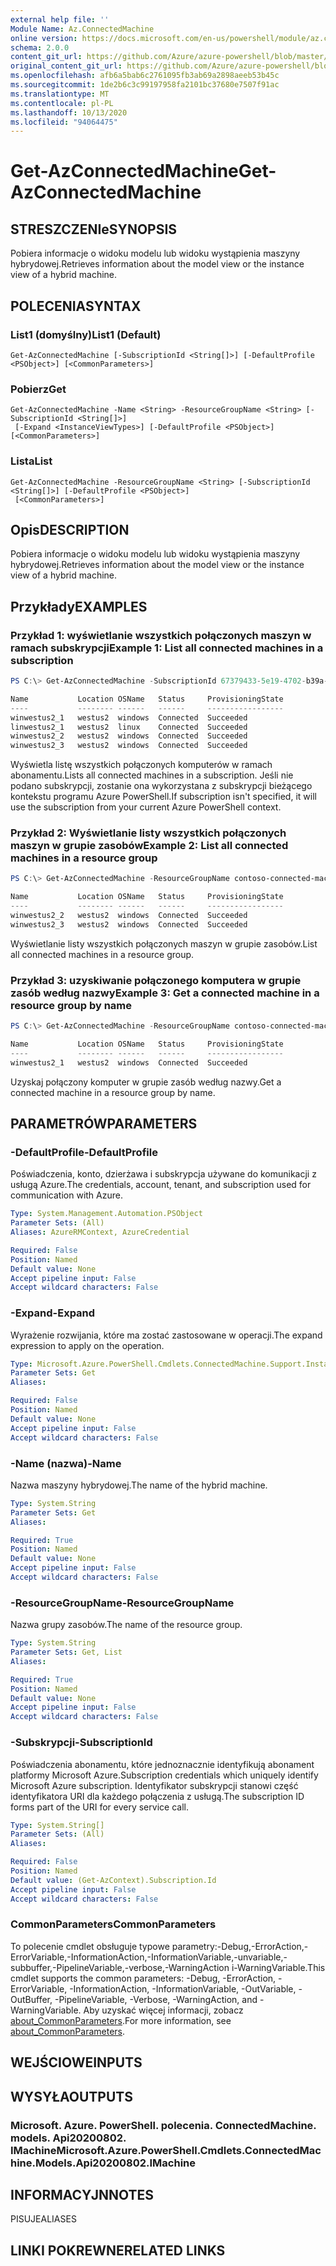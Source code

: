 ```yaml
---
external help file: ''
Module Name: Az.ConnectedMachine
online version: https://docs.microsoft.com/en-us/powershell/module/az.connectedmachine/get-azconnectedmachine
schema: 2.0.0
content_git_url: https://github.com/Azure/azure-powershell/blob/master/src/ConnectedMachine/help/Get-AzConnectedMachine.md
original_content_git_url: https://github.com/Azure/azure-powershell/blob/master/src/ConnectedMachine/help/Get-AzConnectedMachine.md
ms.openlocfilehash: afb6a5bab6c2761095fb3ab69a2898aeeb53b45c
ms.sourcegitcommit: 1de2b6c3c99197958fa2101bc37680e7507f91ac
ms.translationtype: MT
ms.contentlocale: pl-PL
ms.lasthandoff: 10/13/2020
ms.locfileid: "94064475"
---
```

# <span data-ttu-id="7122e-101">Get-AzConnectedMachine</span><span class="sxs-lookup"><span data-stu-id="7122e-101">Get-AzConnectedMachine</span></span>

## <span data-ttu-id="7122e-102">STRESZCZENIe</span><span class="sxs-lookup"><span data-stu-id="7122e-102">SYNOPSIS</span></span>
<span data-ttu-id="7122e-103">Pobiera informacje o widoku modelu lub widoku wystąpienia maszyny hybrydowej.</span><span class="sxs-lookup"><span data-stu-id="7122e-103">Retrieves information about the model view or the instance view of a hybrid machine.</span></span>

## <span data-ttu-id="7122e-104">POLECENIA</span><span class="sxs-lookup"><span data-stu-id="7122e-104">SYNTAX</span></span>

### <span data-ttu-id="7122e-105">List1 (domyślny)</span><span class="sxs-lookup"><span data-stu-id="7122e-105">List1 (Default)</span></span>
```
Get-AzConnectedMachine [-SubscriptionId <String[]>] [-DefaultProfile <PSObject>] [<CommonParameters>]
```

### <span data-ttu-id="7122e-106">Pobierz</span><span class="sxs-lookup"><span data-stu-id="7122e-106">Get</span></span>
```
Get-AzConnectedMachine -Name <String> -ResourceGroupName <String> [-SubscriptionId <String[]>]
 [-Expand <InstanceViewTypes>] [-DefaultProfile <PSObject>] [<CommonParameters>]
```

### <span data-ttu-id="7122e-107">Lista</span><span class="sxs-lookup"><span data-stu-id="7122e-107">List</span></span>
```
Get-AzConnectedMachine -ResourceGroupName <String> [-SubscriptionId <String[]>] [-DefaultProfile <PSObject>]
 [<CommonParameters>]
```

## <span data-ttu-id="7122e-108">Opis</span><span class="sxs-lookup"><span data-stu-id="7122e-108">DESCRIPTION</span></span>
<span data-ttu-id="7122e-109">Pobiera informacje o widoku modelu lub widoku wystąpienia maszyny hybrydowej.</span><span class="sxs-lookup"><span data-stu-id="7122e-109">Retrieves information about the model view or the instance view of a hybrid machine.</span></span>

## <span data-ttu-id="7122e-110">Przykłady</span><span class="sxs-lookup"><span data-stu-id="7122e-110">EXAMPLES</span></span>

### <span data-ttu-id="7122e-111">Przykład 1: wyświetlanie wszystkich połączonych maszyn w ramach subskrypcji</span><span class="sxs-lookup"><span data-stu-id="7122e-111">Example 1: List all connected machines in a subscription</span></span>
```powershell
PS C:\> Get-AzConnectedMachine -SubscriptionId 67379433-5e19-4702-b39a-c0a03ca8d20c

Name           Location OSName   Status     ProvisioningState
----           -------- ------   ------     -----------------
winwestus2_1   westus2  windows  Connected  Succeeded
linwestus2_1   westus2  linux    Connected  Succeeded
winwestus2_2   westus2  windows  Connected  Succeeded
winwestus2_3   westus2  windows  Connected  Succeeded

```

<span data-ttu-id="7122e-112">Wyświetla listę wszystkich połączonych komputerów w ramach abonamentu.</span><span class="sxs-lookup"><span data-stu-id="7122e-112">Lists all connected machines in a subscription.</span></span>
<span data-ttu-id="7122e-113">Jeśli nie podano subskrypcji, zostanie ona wykorzystana z subskrypcji bieżącego kontekstu programu Azure PowerShell.</span><span class="sxs-lookup"><span data-stu-id="7122e-113">If subscription isn't specified, it will use the subscription from your current Azure PowerShell context.</span></span>

### <span data-ttu-id="7122e-114">Przykład 2: Wyświetlanie listy wszystkich połączonych maszyn w grupie zasobów</span><span class="sxs-lookup"><span data-stu-id="7122e-114">Example 2: List all connected machines in a resource group</span></span>
```powershell
PS C:\> Get-AzConnectedMachine -ResourceGroupName contoso-connected-machines

Name           Location OSName   Status     ProvisioningState
----           -------- ------   ------     -----------------
winwestus2_2   westus2  windows  Connected  Succeeded
winwestus2_3   westus2  windows  Connected  Succeeded
```

<span data-ttu-id="7122e-115">Wyświetlanie listy wszystkich połączonych maszyn w grupie zasobów.</span><span class="sxs-lookup"><span data-stu-id="7122e-115">List all connected machines in a resource group.</span></span>

### <span data-ttu-id="7122e-116">Przykład 3: uzyskiwanie połączonego komputera w grupie zasób według nazwy</span><span class="sxs-lookup"><span data-stu-id="7122e-116">Example 3: Get a connected machine in a resource group by name</span></span>
```powershell
PS C:\> Get-AzConnectedMachine -ResourceGroupName contoso-connected-machines -Name winwestus2_1

Name           Location OSName   Status     ProvisioningState
----           -------- ------   ------     -----------------
winwestus2_1   westus2  windows  Connected  Succeeded
```

<span data-ttu-id="7122e-117">Uzyskaj połączony komputer w grupie zasób według nazwy.</span><span class="sxs-lookup"><span data-stu-id="7122e-117">Get a connected machine in a resource group by name.</span></span>

## <span data-ttu-id="7122e-118">PARAMETRÓW</span><span class="sxs-lookup"><span data-stu-id="7122e-118">PARAMETERS</span></span>

### <span data-ttu-id="7122e-119">-DefaultProfile</span><span class="sxs-lookup"><span data-stu-id="7122e-119">-DefaultProfile</span></span>
<span data-ttu-id="7122e-120">Poświadczenia, konto, dzierżawa i subskrypcja używane do komunikacji z usługą Azure.</span><span class="sxs-lookup"><span data-stu-id="7122e-120">The credentials, account, tenant, and subscription used for communication with Azure.</span></span>

```yaml
Type: System.Management.Automation.PSObject
Parameter Sets: (All)
Aliases: AzureRMContext, AzureCredential

Required: False
Position: Named
Default value: None
Accept pipeline input: False
Accept wildcard characters: False
```

### <span data-ttu-id="7122e-121">-Expand</span><span class="sxs-lookup"><span data-stu-id="7122e-121">-Expand</span></span>
<span data-ttu-id="7122e-122">Wyrażenie rozwijania, które ma zostać zastosowane w operacji.</span><span class="sxs-lookup"><span data-stu-id="7122e-122">The expand expression to apply on the operation.</span></span>

```yaml
Type: Microsoft.Azure.PowerShell.Cmdlets.ConnectedMachine.Support.InstanceViewTypes
Parameter Sets: Get
Aliases:

Required: False
Position: Named
Default value: None
Accept pipeline input: False
Accept wildcard characters: False
```

### <span data-ttu-id="7122e-123">-Name (nazwa)</span><span class="sxs-lookup"><span data-stu-id="7122e-123">-Name</span></span>
<span data-ttu-id="7122e-124">Nazwa maszyny hybrydowej.</span><span class="sxs-lookup"><span data-stu-id="7122e-124">The name of the hybrid machine.</span></span>

```yaml
Type: System.String
Parameter Sets: Get
Aliases:

Required: True
Position: Named
Default value: None
Accept pipeline input: False
Accept wildcard characters: False
```

### <span data-ttu-id="7122e-125">-ResourceGroupName</span><span class="sxs-lookup"><span data-stu-id="7122e-125">-ResourceGroupName</span></span>
<span data-ttu-id="7122e-126">Nazwa grupy zasobów.</span><span class="sxs-lookup"><span data-stu-id="7122e-126">The name of the resource group.</span></span>

```yaml
Type: System.String
Parameter Sets: Get, List
Aliases:

Required: True
Position: Named
Default value: None
Accept pipeline input: False
Accept wildcard characters: False
```

### <span data-ttu-id="7122e-127">-Subskrypcji</span><span class="sxs-lookup"><span data-stu-id="7122e-127">-SubscriptionId</span></span>
<span data-ttu-id="7122e-128">Poświadczenia abonamentu, które jednoznacznie identyfikują abonament platformy Microsoft Azure.</span><span class="sxs-lookup"><span data-stu-id="7122e-128">Subscription credentials which uniquely identify Microsoft Azure subscription.</span></span>
<span data-ttu-id="7122e-129">Identyfikator subskrypcji stanowi część identyfikatora URI dla każdego połączenia z usługą.</span><span class="sxs-lookup"><span data-stu-id="7122e-129">The subscription ID forms part of the URI for every service call.</span></span>

```yaml
Type: System.String[]
Parameter Sets: (All)
Aliases:

Required: False
Position: Named
Default value: (Get-AzContext).Subscription.Id
Accept pipeline input: False
Accept wildcard characters: False
```

### <span data-ttu-id="7122e-130">CommonParameters</span><span class="sxs-lookup"><span data-stu-id="7122e-130">CommonParameters</span></span>
<span data-ttu-id="7122e-131">To polecenie cmdlet obsługuje typowe parametry:-Debug,-ErrorAction,-ErrorVariable,-InformationAction,-InformationVariable,-unvariable,-subbuffer,-PipelineVariable,-verbose,-WarningAction i-WarningVariable.</span><span class="sxs-lookup"><span data-stu-id="7122e-131">This cmdlet supports the common parameters: -Debug, -ErrorAction, -ErrorVariable, -InformationAction, -InformationVariable, -OutVariable, -OutBuffer, -PipelineVariable, -Verbose, -WarningAction, and -WarningVariable.</span></span> <span data-ttu-id="7122e-132">Aby uzyskać więcej informacji, zobacz [about_CommonParameters](http://go.microsoft.com/fwlink/?LinkID=113216).</span><span class="sxs-lookup"><span data-stu-id="7122e-132">For more information, see [about_CommonParameters](http://go.microsoft.com/fwlink/?LinkID=113216).</span></span>

## <span data-ttu-id="7122e-133">WEJŚCIOWE</span><span class="sxs-lookup"><span data-stu-id="7122e-133">INPUTS</span></span>

## <span data-ttu-id="7122e-134">WYSYŁA</span><span class="sxs-lookup"><span data-stu-id="7122e-134">OUTPUTS</span></span>

### <span data-ttu-id="7122e-135">Microsoft. Azure. PowerShell. polecenia. ConnectedMachine. models. Api20200802. IMachine</span><span class="sxs-lookup"><span data-stu-id="7122e-135">Microsoft.Azure.PowerShell.Cmdlets.ConnectedMachine.Models.Api20200802.IMachine</span></span>

## <span data-ttu-id="7122e-136">INFORMACYJN</span><span class="sxs-lookup"><span data-stu-id="7122e-136">NOTES</span></span>

<span data-ttu-id="7122e-137">PISUJE</span><span class="sxs-lookup"><span data-stu-id="7122e-137">ALIASES</span></span>

## <span data-ttu-id="7122e-138">LINKI POKREWNE</span><span class="sxs-lookup"><span data-stu-id="7122e-138">RELATED LINKS</span></span>

